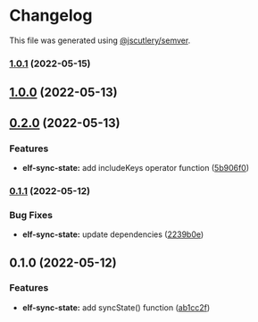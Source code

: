 # Changelog

This file was generated using [@jscutlery/semver](https://github.com/jscutlery/semver).

### [1.0.1](https://github.com/RicardoJBarrios/elf-sync-state/compare/elf-sync-state-1.0.0...elf-sync-state-1.0.1) (2022-05-15)

## [1.0.0](https://github.com/RicardoJBarrios/elf-sync-state/compare/elf-sync-state-0.2.0...elf-sync-state-1.0.0) (2022-05-13)

## [0.2.0](https://github.com/RicardoJBarrios/elf-sync-state/compare/elf-sync-state-0.1.1...elf-sync-state-0.2.0) (2022-05-13)

### Features

- **elf-sync-state:** add includeKeys operator function ([5b906f0](https://github.com/RicardoJBarrios/elf-sync-state/commit/5b906f0ad9bd44a0e81afb7e87860e9a07de5459))

### [0.1.1](https://github.com/RicardoJBarrios/elf-sync-state/compare/elf-sync-state-0.1.0...elf-sync-state-0.1.1) (2022-05-12)

### Bug Fixes

- **elf-sync-state:** update dependencies ([2239b0e](https://github.com/RicardoJBarrios/elf-sync-state/commit/2239b0ecf414e1b10094670919d16019e0857c17))

## 0.1.0 (2022-05-12)

### Features

- **elf-sync-state:** add syncState() function ([ab1cc2f](https://github.com/RicardoJBarrios/elf-sync-state/commit/ab1cc2f6537ae15e927eb19f73e0b5a8a6f1d592))
